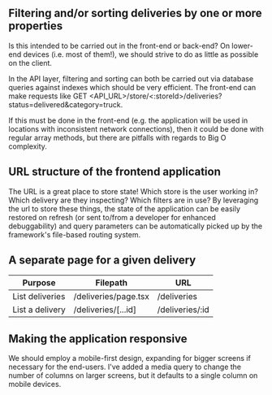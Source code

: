 ## Filtering and/or sorting deliveries by one or more properties

Is this intended to be carried out in the front-end or back-end? On lower-end devices (i.e. most of them!), we should strive to do as little as possible on the client.

In the API layer, filtering and sorting can both be carried out via database queries against indexes which should be very efficient. The front-end can make requests like GET <API_URL>/store/<:storeId>/deliveries?status=delivered&category=truck.

If this must be done in the front-end (e.g. the application will be used in locations with inconsistent network connections), then it could be done with regular array methods, but there are pitfalls with regards to Big O complexity.

## URL structure of the frontend application

The URL is a great place to store state! Which store is the user working in? Which delivery are they inspecting? Which filters are in use? By leveraging the url to store these things, the state of the application can be easily restored on refresh (or sent to/from a developer for enhanced debuggability) and query parameters can be automatically picked up by the framework's file-based routing system.

## A separate page for a given delivery

| Purpose         | Filepath             | URL             |
| --------------- | -------------------- | --------------- |
| List deliveries | /deliveries/page.tsx | /deliveries     |
| List a delivery | /deliveries/[...id]  | /deliveries/:id |

## Making the application responsive

We should employ a mobile-first design, expanding for bigger screens if necessary for the end-users. I've added a media query to change the number of columns on larger screens, but it defaults to a single column on mobile devices.
